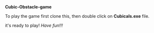 __Cubic-Obstacle-game__

To play the game first clone this, then double click on __Cubicals.exe__ file.

it's ready to play!
*Have fun!!!*
